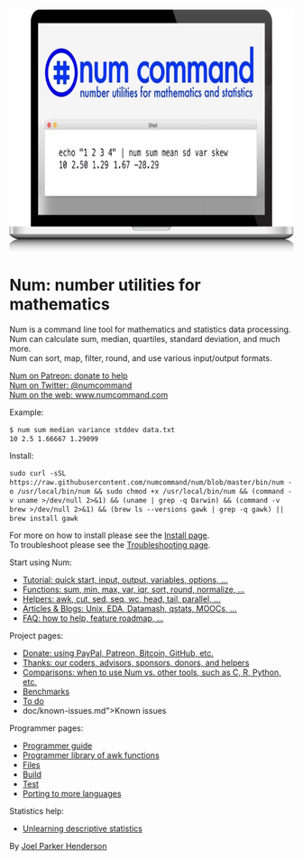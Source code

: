 <img width="750" height="430" src="assets/images/splash/splash-750x430.jpg" />

# Num: number utilities for mathematics

Num is a command line tool for mathematics and statistics data processing.
<br>Num can calculate sum, median, quartiles, standard deviation, and much more.
<br>Num can sort, map, filter, round, and use various input/output formats.

<a href="https://www.patreon.com/num">Num on Patreon: donate to help</a>
<br><a href="https://twitter.com/NumCommand">Num on Twitter: @numcommand</a>
<br><a href="http://www.numcommand.com">Num on the web: www.numcommand.com</a>

Example:

    $ num sum median variance stddev data.txt
    10 2.5 1.66667 1.29099

Install:

    sudo curl -sSL https://raw.githubusercontent.com/numcommand/num/blob/master/bin/num -o /usr/local/bin/num && sudo chmod +x /usr/local/bin/num && (command -v uname >/dev/null 2>&1) && (uname | grep -q Darwin) && (command -v brew >/dev/null 2>&1) && (brew ls --versions gawk | grep -q gawk) || brew install gawk

For more on how to install please see the [Install page](doc/install.md).
<br>To troubleshoot please see the [Troubleshooting page](doc/troubleshooting.md).


Start using Num:

* <a href="doc/tutorial.md">Tutorial: quick start, input, output, variables, options, &hellip;</a>
* <a href="doc/functions.md">Functions: sum, min, max, var, iqr, sort, round, normalize, &hellip;</a>
* <a href="doc/helpers.md">Helpers: awk, cut, sed, seq, wc, head, tail, parallel, &hellip;</a>
* <a href="doc/articles.md">Articles &amp; Blogs: Unix, EDA, Datamash, qstats, MOOCs, &hellip;</a>
* <a href="doc/faq.md">FAQ: how to help, feature roadmap, &hellip;</a>

Project pages:

* <a href="doc/donate.md">Donate: using PayPal, Patreon, Bitcoin, GitHub, etc.</a>
* <a href="doc/thanks.md">Thanks: our coders, advisors, sponsors, donors, and helpers</a>
* <a href="doc/comparisons.md">Comparisons: when to use Num vs. other tools, such as C, R, Python, etc.</a>
* <a href="doc/benchmarks.md">Benchmarks</a>
* <a href="doc/todo.md">To do</a>
* doc/known-issues.md">Known issues</a>

Programmer pages:

* <a href="doc/programmer-guide.md">Programmer guide</a>
* <a href="doc/programmer-library-of-awk-functions.md">Programmer library of awk functions</a>
* <a href="doc/files.md">Files</a>
* <a href="doc/build.md">Build</a>
* <a href="doc/test.md">Test</a>
* <a href="doc/porting.md">Porting to more languages</a>

Statistics help:

* <a href="http://debrouwere.org/2017/02/01/unlearning-descriptive-statistics/">Unlearning descriptive statistics</a>

By <a href="http://www.joelparkerhenderson.com">Joel Parker Henderson</a>
